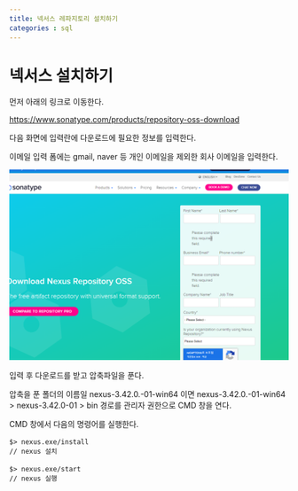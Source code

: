 ```yaml
---
title: 넥서스 레파지토리 설치하기
categories : sql
---
```


# 넥서스 설치하기

먼저 아래의 링크로 이동한다.

<https://www.sonatype.com/products/repository-oss-download>

다음 화면에 입력란에 다운로드에 필요한 정보를 입력한다.

이메일 입력 폼에는 gmail, naver 등 개인 이메일을 제외한 회사 이메일을 입력한다.

![다운로드 폼](/assets/images/nexus-repos-oss/input-download.png)

입력 후 다운로드를 받고 압축파일을 푼다.

압축을 푼 폴더의 이름일 nexus-3.42.0.-01-win64 이면 nexus-3.42.0.-01-win64 > nexus-3.42.0-01 > bin 경로를 관리자 권한으로 CMD 창을 연다.

CMD 창에서 다음의 명령어를 실행한다. 

```
$> nexus.exe/install
// nexus 설치

$> nexus.exe/start
// nexus 실행
```

